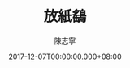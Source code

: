 ---
issue: 253
title: 放紙鷂
author: 陳志寧
language: 南四縣
date: 2017-12-07T00:00:00.000+08:00
topic: 抒懷
difficulty: 2
wikidata: Q98096125
wikidata_link: https://www.wikidata.org/wiki/Q98096125
---